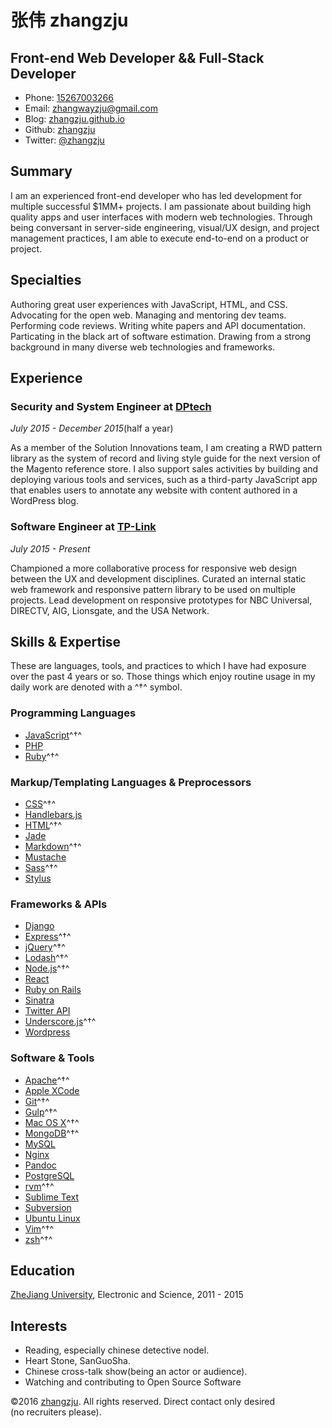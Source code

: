 

# 张伟 zhangzju

## Front-end Web Developer  && Full-Stack Developer

- Phone: [15267003266](tel://610-590-4484)
- Email: <zhangwayzju@gmail.com>
- Blog: [zhangzju.github.io](http://zhangzju.github.io)
- Github: [zhangzju](http://github.com/zhangzju)
- Twitter: [\@zhangzju](http://twitter.com/zhangzju)



## Summary

I am an experienced front-end developer who has led development for multiple
successful $1MM+ projects. I am passionate about building high quality apps and
user interfaces with modern web technologies. Through being conversant in
server-side engineering, visual/UX design, and project management practices,
I am able to execute end-to-end on a product or project.

## Specialties

Authoring great user experiences with JavaScript, HTML, and CSS. Advocating for
the open web. Managing and mentoring dev teams. Performing code reviews.
Writing white papers and API documentation. Particating in the black art of
software estimation. Drawing from a strong background in many diverse web
technologies and frameworks.

## Experience

### **Security and System Engineer** at [DPtech](http://www.dptechnology.net/)

*July 2015 - December 2015*(half a year)

As a member of the Solution Innovations team, I am creating a RWD pattern
library as the system of record and living style guide for the next version of
the Magento reference store. I also support sales activities by building and
deploying various tools and services, such as a third-party JavaScript app that
enables users to annotate any website with content authored in a WordPress
blog.

### **Software Engineer** at [TP-Link](http://www.tp-link.com.cn/)

*July 2015 - Present* 

Championed a more collaborative process for responsive web design between the
UX and development disciplines. Curated an internal static web framework and
responsive pattern library to be used on multiple projects. Lead development
on responsive prototypes for NBC Universal, DIRECTV, AIG, Lionsgate, and the
USA Network.


## Skills & Expertise

These are languages, tools, and practices to which I have had exposure over the
past 4 years or so. Those things which enjoy routine usage in my daily work are
denoted with a ^†^ symbol.

### Programming Languages

- [JavaScript](http://developer.mozilla.org/en/JavaScript)^†^
- [PHP](http://php.net)
- [Ruby](http://ruby-lang.org)^†^

### Markup/Templating Languages & Preprocessors

- [CSS](http://www.w3.org/Style/CSS/Overview.en.html)^†^
- [Handlebars.js](http://handlebarsjs.com)
- [HTML](http://developers.whatwg.org)^†^
- [Jade](http://jade-lang.com)
- [Markdown](http://daringfireball.net/projects/markdown)^†^
- [Mustache](http://mustache.github.io)
- [Sass](http://sass-lang.com)^†^
- [Stylus](http://learnboost.github.io/stylus)

### Frameworks & APIs

- [Django](http://www.djangoproject.com)
- [Express](http://expressjs.com)^†^
- [jQuery](http://jquery.com)^†^
- [Lodash](http://lodash.com)^†^
- [Node.js](http://nodejs.org)^†^
- [React](http://facebook.github.io/react)
- [Ruby on Rails](http://rubyonrails.org)
- [Sinatra](http://sinatrarb.com)
- [Twitter API](http://dev.twitter.com)
- [Underscore.js](http://underscorejs.org)^†^
- [Wordpress](http://wordpress.org)


### Software & Tools

- [Apache](http://apache.org)^†^
- [Apple XCode](http://developer.apple.com)
- [Git](http://git-scm.com)^†^
- [Gulp](http://gulpjs.com)^†^
- [Mac OS X](http://apple.com/macosx)^†^
- [MongoDB](http://mongodb.org)^†^
- [MySQL](http://mysql.com)
- [Nginx](http://wiki.nginx.org)
- [Pandoc](http://johnmacfarlane.net/pandoc)
- [PostgreSQL](http://postgresql.org)
- [rvm](http://rvm.beginrescueend.com)^†^
- [Sublime Text](http://www.sublimetext.com)
- [Subversion](http://svn.apache.org)
- [Ubuntu Linux](http://ubuntu.com)
- [Vim](http://www.vim.org)^†^
- [zsh](http://www.zsh.org)^†^



## Education

[ZheJiang University](http://zju.edu.cn), Electronic and Science, 2011 - 2015



## Interests

- Reading, especially chinese detective nodel.
- Heart Stone, SanGuoSha.
- Chinese cross-talk show(being an actor or audience).
- Watching and contributing to Open Source Software

©2016 [zhangzju](http://zhangzju.com/resume). All rights reserved. Direct contact only desired (no recruiters please).